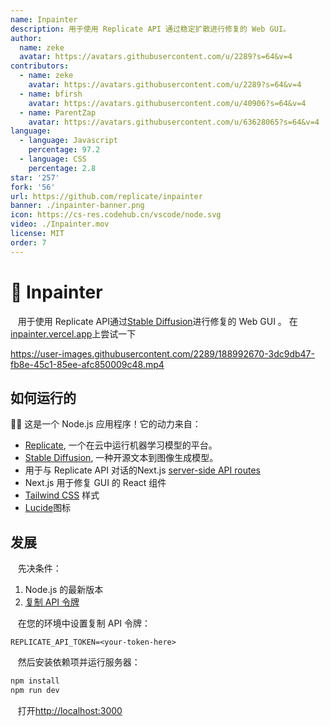```yaml
---
name: Inpainter
description: 用于使用 Replicate API 通过稳定扩散进行修复的 Web GUI。
author:
  name: zeke
  avatar: https://avatars.githubusercontent.com/u/2289?s=64&v=4
contributors:
  - name: zeke
    avatar: https://avatars.githubusercontent.com/u/2289?s=64&v=4
  - name: bfirsh
    avatar: https://avatars.githubusercontent.com/u/40906?s=64&v=4
  - name: ParentZap
    avatar: https://avatars.githubusercontent.com/u/63628065?s=64&v=4
language:
  - language: Javascript
    percentage: 97.2
  - language: CSS
    percentage: 2.8
star: '257'
fork: '56'
url: https://github.com/replicate/inpainter
banner: ./inpainter-banner.png
icon: https://cs-res.codehub.cn/vscode/node.svg
video: ./Inpainter.mov
license: MIT
order: 7
---
```


# 🎨 Inpainter

&nbsp; &nbsp;用于使用 Replicate API通过[Stable Diffusion](https://replicate.com/stability-ai/stable-diffusion)进行修复的 Web GUI 。
在[inpainter.vercel.app](https://inpainter.vercel.app/)上尝试一下

https://user-images.githubusercontent.com/2289/188992670-3dc9db47-fb8e-45c1-85ee-afc850009c48.mp4

## 如何运行的

🐢🚀 这是一个 Node.js 应用程序！它的动力来自：

- [Replicate](https://replicate.com/), 一个在云中运行机器学习模型的平台。
- [Stable Diffusion](https://replicate.com/stability-ai/stable-diffusion), 一种开源文本到图像生成模型。
- 用于与 Replicate API 对话的Next.js [server-side API routes](pages/api) 
- Next.js 用于修复 GUI 的 React 组件
- [Tailwind CSS](https://tailwindcss.com/) 样式
- [Lucide](https://lucide.dev/)图标

## 发展

&nbsp; &nbsp;先决条件：


1. Node.js 的最新版本
2. [复制 API 令牌](https://replicate.com/account)


&nbsp; &nbsp;在您的环境中设置复制 API 令牌：
```
REPLICATE_API_TOKEN=<your-token-here>
```

&nbsp; &nbsp;然后安装依赖项并运行服务器：
```sh
npm install
npm run dev
```

&nbsp; &nbsp;打开[http://localhost:3000](http://localhost:3000)

